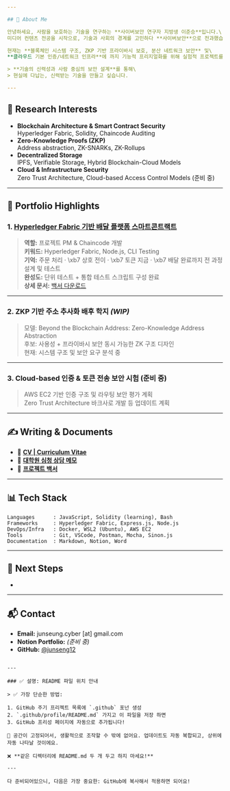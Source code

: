 ```yaml
---

## 🌝 About Me

안녕하세요, 사람을 보호하는 기술을 연구하는 **사이버보안 연구자 지방생 이준승**입니다.\
미디어 컨텐츠 전공을 시작으로, 기술과 사회의 경계를 고민하다 **사이버보안**으로 전과했습니다.

현재는 **블록체인 시스템 구조, ZKP 기반 프라이바시 보호, 분산 네트워크 보안** 및\
**클라우드 기본 인증/네트워크 인프라**에 까지 기능적 프리지얼화를 위해 실험적 프로젝트를 수행Â 중입니다.

> **기술의 신력성과 사람 중심의 보안 설계**를 통해\
> 현실에 다납는, 신력받는 기술을 만들고 싶습니다.

---
```


## 🔬 Research Interests

- **Blockchain Architecture & Smart Contract Security**\
  Hyperledger Fabric, Solidity, Chaincode Auditing
- **Zero-Knowledge Proofs (ZKP)**\
  Address abstraction, ZK-SNARKs, ZK-Rollups
- **Decentralized Storage**\
  IPFS, Verifiable Storage, Hybrid Blockchain-Cloud Models
- **Cloud & Infrastructure Security**\
  Zero Trust Architecture, Cloud-based Access Control Models (준비 중)

---

## 📌 Portfolio Highlights

### 1. [**Hyperledger Fabric 기반 배달 플랫폼 스마트콘트랙트**](https://github.com/junseng12/Hyperledger-Fabric-based-delivery-platform-smart-contract)

> **역할:** 프로젝트 PM & Chaincode 개발\
> **키워드:** Hyperledger Fabric, Node.js, CLI Testing\
> **기억:** 주문 처리 · \xb7 상호 전이 · \xb7 토큰 지금 · \xb7 배달 완료까지 전 과정 설계 및 테스트\
> **완성도:** 단위 테스트 + 통합 테스트 스크립트 구성 완료\
> **상세 문서:** [백서 다운로드](../path/to/블록체인_배달_플랫폼_백서.pdf)

---

### 2. **ZKP 기반 주소 추사화 배후 학지** *(WIP)*

> 모델: Beyond the Blockchain Address: Zero-Knowledge Address Abstraction\
> 후보: 사용성 + 프라이바시 보안 동시 가능한 ZK 구조 디자인\
> 현재: 시스템 구조 및 보안 요구 분석 중

---

### 3. **Cloud-based 인증 & 토큰 전송 보안 시험 (준비 중)**

> AWS EC2 기반 인증 구조 및 라우팅 보안 평가 계획\
> Zero Trust Architecture 바크사로 개발 등 업데이트 계획

---

## ✍️ Writing & Documents

- 📄 [**CV | Curriculum Vitae**](../path/to/CV_이준승.pdf)
- 📝 [**대학원 심청 상담 메모**](../path/to/대학원_심청상담.pdf)
- 📘 [**프로젝트 백서**](../path/to/블록체인_배달_플랫폼_백서.pdf)

---

## 📊 Tech Stack

```text
Languages      : JavaScript, Solidity (learning), Bash
Frameworks     : Hyperledger Fabric, Express.js, Node.js
DevOps/Infra   : Docker, WSL2 (Ubuntu), AWS EC2
Tools          : Git, VSCode, Postman, Mocha, Sinon.js
Documentation  : Markdown, Notion, Word
```

---

## 🚀 Next Steps

-

---

## 📬 Contact

- **Email:** junseung.cyber [at] gmail.com
- **Notion Portfolio:** *(준비 중)*
- **GitHub:** [@junseng12](https://github.com/junseng12)

```

---

### ✅ 설명: README 파일 위치 안내

> ✅ 가장 단순한 방법:

1. GitHub 주기 프리젝트 목록에 `.github` 포넌 생성
2. `.github/profile/README.md` 가지고 이 파일을 저장 하면
3. GitHub 프리성 페이지에 자동으로 추가됩니다!

🌌 공간이 고정되어서, 생활적으로 조작할 수 밖에 없어요. 업데이트도 자동 복합되고, 상위에 자동 나타날 것이에요.

❌ **같은 디렉터리에 README.md 두 개 두고 하지 마세요!**

---

다 준비되어있으니, 다음은 가장 중요한: GitHub에 복사해서 적용하면 되어요!

```
